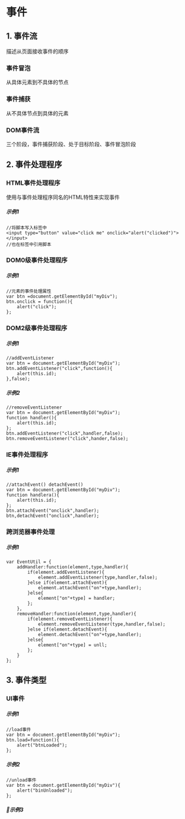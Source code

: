 事件
=====

## 1. 事件流
描述从页面接收事件的顺序

### 事件冒泡
从具体元素到不具体的节点

### 事件捕获
从不具体节点到具体的元素

### DOM事件流
三个阶段，事件捕获阶段、处于目标阶段、事件冒泡阶段

## 2. 事件处理程序

### HTML事件处理程序
使用与事件处理程序同名的HTML特性来实现事件

##### 示例1

````
//将脚本写入标签中
<input type="button" value="click me" onclick="alert("clicked")"></input>
//也在标签中引用脚本
````

### DOM0级事件处理程序

##### 示例1

````
//元素的事件处理属性
var btn =document.getElementById("myDiv");
btn.onclick = function(){
    alert("click");
};
````

### DOM2级事件处理程序

##### 示例1

````
//addEventListener
var btn = document.getElementById("myDiv");
btn.addEventListener("click",function(){
    alert(this.id);
},false);
````

##### 示例2

````
//removeEventListener
var btn = document.getElementById("myDiv");
function handler(){
    alert(this.id);
};
btn.addEventListener("click",handler,false);
btn.removeEventListener("click",hander,false);
````

### IE事件处理程序

##### 示例1

````
//attachEvent() detachEvent()
var btn = document.getElementById("myDiv");
function handlera(){
    alert(this.id);
};
btn.attachEvent("onclick",handler);
btn,detachEvent("onclick",handler);
````

### 跨浏览器事件处理

##### 示例1

````
var EventUtil = {
    addHandler:function(element,type,handler){
        if(element.addEventListener){
            element.addEventListener(type,handler,false);
        }else if(element.attachEvent){
            element.attachEvent("on"+type,handler);
        }else{
            element["on"+type] = handler;
        };
    },
    removeHandler:function(element,type,handler){
        if(element.removeEventListener){
            element.removeEventListener(type,handler,false);
        }else if(element.detachEvent){
            element.detachEvent("on"+type,handler);
        }else{
            element["on"+type] = unll;
        };
    }
};
````

## 3. 事件类型

### UI事件

##### 示例1

````
//load事件
var btn = document.getElementById("myDiv");
btn.load=function(){
    alert("btnLoaded");
};
````

##### 示例2

````
//unload事件
var btn = document.getElementById("myDiv"){
    alert("binUnloaded");
};
````

##### 示例3

